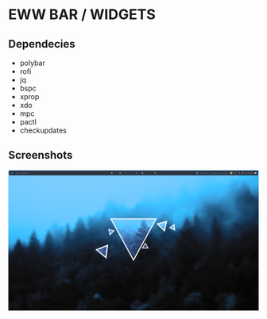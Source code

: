 # EWW BAR / WIDGETS

## Dependecies

- polybar
- rofi
- jq
- bspc
- xprop
- xdo
- mpc
- pactl
- checkupdates


## Screenshots

![](screenshots/preview.png)